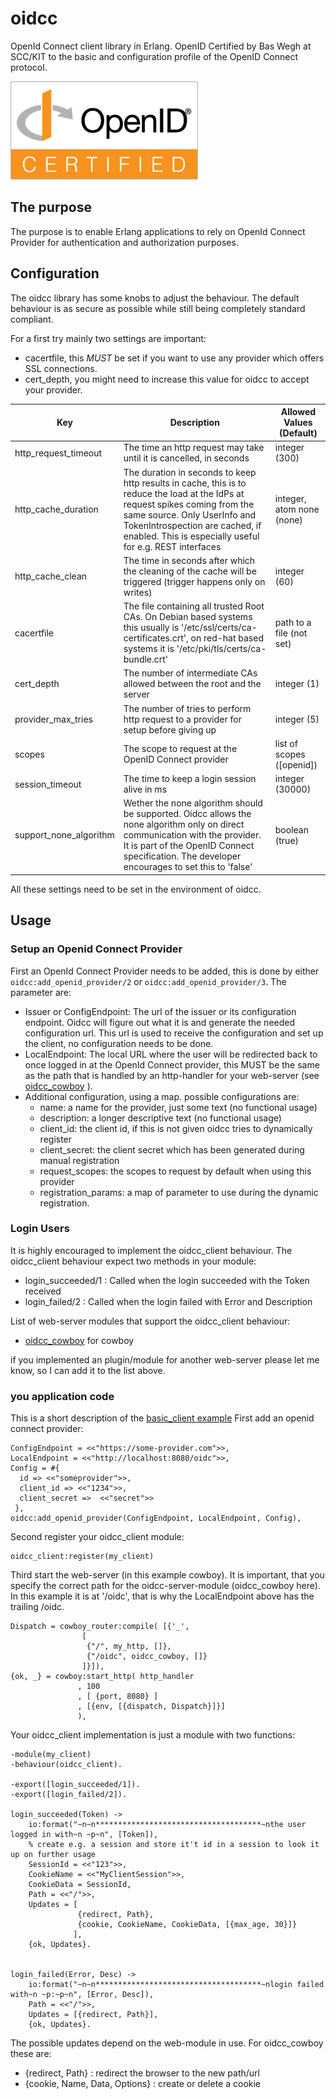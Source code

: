 # oidcc
OpenId Connect client library in Erlang.
OpenID Certified by Bas Wegh at SCC/KIT to the basic and configuration profile of the OpenID Connect protocol.

![OpenID Connect Certified Logo](./conformance/priv/static/oid_logo.png)
## The purpose
The purpose is to enable Erlang applications to rely on OpenId Connect Provider
for authentication and authorization purposes.

## Configuration
The oidcc library has some knobs to adjust the behaviour. The default behaviour is
as secure as possible while still being completely standard compliant.

For a first try mainly two settings are important:
 - cacertfile, this *MUST* be set if you want to use any provider which offers SSL connections.
 - cert_depth, you might need to increase this value for oidcc to accept your provider.

| Key | Description | Allowed Values (Default) |
| --- | ---- | ---- |
| http_request_timeout | The time an http request may take until it is cancelled, in seconds | integer (300) |
| http_cache_duration | The duration in seconds to keep http results in cache, this is to reduce the load at the IdPs at request spikes coming from the same source. Only UserInfo and TokenIntrospection are cached, if enabled. This is especially useful for e.g. REST interfaces | integer, atom none (none) |
| http_cache_clean | The time in seconds after which the cleaning of the cache will be triggered (trigger happens only on writes) | integer (60) |
| cacertfile | The file containing all trusted Root CAs. On Debian based systems this usually is '/etc/ssl/certs/ca-certificates.crt', on red-hat based systems it is '/etc/pki/tls/certs/ca-bundle.crt' | path to a file (not set) |
| cert_depth | The number of intermediate CAs allowed between the root and the server | integer (1) |
| provider_max_tries | The number of tries to perform http request to a provider for setup before giving up | integer (5) |
| scopes | The scope to request at the OpenID Connect provider | list of scopes ([openid]) |
| session_timeout | The time to keep a login session alive in ms | integer (30000) |
| support_none_algorithm | Wether the none algorithm should be supported. Oidcc allows the none algorithm only on direct communication with the provider. It is part of the OpenID Connect specification. The developer encourages to set this to 'false' | boolean (true) |

All these settings need to be set in the environment of oidcc.

## Usage
### Setup an Openid Connect Provider
First an OpenId Connect Provider needs to be added, this is done by either
`oidcc:add_openid_provider/2` or `oidcc:add_openid_provider/3`.
The parameter are:
* Issuer or ConfigEndpoint: The url of the issuer or its configuration endpoint.
  Oidcc will figure out what it is and generate the needed configuration url.
  This url is used to receive the configuration and set up the client, no
  configuration needs to be done.
* LocalEndpoint: The local URL where the user will be redirected back to once
  logged in at the OpenId Connect provider, this MUST be the same as the path that
  is handled by an http-handler for your web-server (see [oidcc_cowboy](https://github.com/indigo-dc/oidcc_cowboy) ).
* Additional configuration, using a map. possible configurations are:
  * name: a name for the provider, just some text (no functional usage)
  * description: a longer descriptive text (no functional usage)
  * client_id: the client id, if this is not given oidcc tries to dynamically register
  * client_secret: the client secret which has been generated during manual registration
  * request_scopes: the scopes to request by default when using this provider
  * registration_params: a map of parameter to use during the dynamic registration.


### Login Users
It is highly encouraged to implement the oidcc_client behaviour.
The oidcc_client behaviour expect two methods in your module:
 - login_succeeded/1 : Called when the login succeeded with the Token received
 - login_failed/2 : Called when the login failed with Error and Description

List of web-server modules that support the oidcc_client behaviour:
 * [oidcc_cowboy](https://github.com/indigo-dc/oidcc_cowboy) for cowboy

if you implemented an plugin/module for another web-server please let me know, so I can add it to the list above.


### you application code
This is a short description of the [basic_client example](https://github.com/indigo-dc/oidcc_cowboy/blob/master/example/basic_client)
First add an openid connect provider:
```
ConfigEndpoint = <<"https://some-provider.com">>,
LocalEndpoint = <<"http://localhost:8080/oidc">>,
Config = #{
  id => <<"someprovider">>,
  client_id => <<"1234">>,
  client_secret =>  <<"secret">>
 },
oidcc:add_openid_provider(ConfigEndpoint, LocalEndpoint, Config),
```

Second register your oidcc_client module:
```
oidcc_client:register(my_client)
```

Third start the web-server (in this example cowboy).
It is important, that you specify the correct path for the oidcc-server-module (oidcc_cowboy here).
In this example it is at '/oidc', that is why the LocalEndpoint above has the trailing /oidc.
```
Dispatch = cowboy_router:compile( [{'_',
  				[
   				 {"/", my_http, []},
   				 {"/oidc", oidcc_cowboy, []}
   				]}]),
{ok, _} = cowboy:start_http( http_handler
   		       , 100
   		       , [ {port, 8080} ]
   		       , [{env, [{dispatch, Dispatch}]}]
   		       ),
```

Your oidcc_client implementation is just a module with two functions:
```
-module(my_client)
-behaviour(oidcc_client).

-export([login_succeeded/1]).
-export([login_failed/2]).

login_succeeded(Token) ->
    io:format("~n~n*************************************~nthe user logged in with~n ~p~n", [Token]),
    % create e.g. a session and store it't id in a session to look it up on further usage
    SessionId = <<"123">>,
    CookieName = <<"MyClientSession">>,
    CookieData = SessionId,
    Path = <<"/">>,
    Updates = [
               {redirect, Path},
               {cookie, CookieName, CookieData, [{max_age, 30}]}
              ],
    {ok, Updates}.


login_failed(Error, Desc) ->
    io:format("~n~n*************************************~nlogin failed with~n ~p:~p~n", [Error, Desc]),
    Path = <<"/">>,
    Updates = [{redirect, Path}],
    {ok, Updates}.
```
The possible updates depend on the web-module in use.
For oidcc_cowboy these are:
* {redirect, Path} : redirect the browser to the new path/url
* {cookie, Name, Data, Options} : create or delete a cookie
